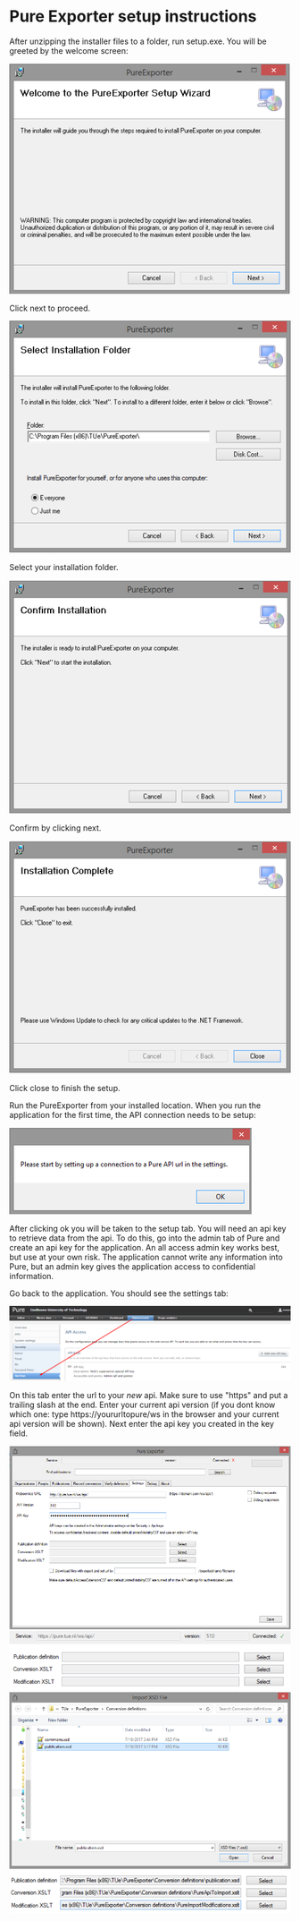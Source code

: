 
# Pure Exporter setup instructions

After unzipping the installer files to a folder, run setup.exe. You will be greeted by the welcome screen:

![setup_1](https://raw.githubusercontent.com/CopyCat73/CopyCat73.github.io/master/setup_1.png)

Click next to proceed.

![setup_2](https://raw.githubusercontent.com/CopyCat73/CopyCat73.github.io/master/setup_2.png)

Select your installation folder.

![setup_3](https://raw.githubusercontent.com/CopyCat73/CopyCat73.github.io/master/setup_3.png)

Confirm by clicking next. 

![setup_4](https://raw.githubusercontent.com/CopyCat73/CopyCat73.github.io/master/setup_4.png)

Click close to finish the setup.

Run the PureExporter from your installed location. When you run the application for the first time, the API connection needs to be setup:

![firstrun_1](https://raw.githubusercontent.com/CopyCat73/CopyCat73.github.io/master/firstrun_1.png)

After clicking ok you will be taken to the setup tab. You will need an api key to retrieve data from the api. To do this, go into the admin tab of Pure and create an api key for the application. An all access admin key works best, but use at your own risk. The application cannot write any information into Pure, but an admin key gives the application access to confidential information.

Go back to the application. You should see the settings tab:

![firstrun_2](https://raw.githubusercontent.com/CopyCat73/CopyCat73.github.io/master/firstrun_2.png)

On this tab enter the url to your *new* api. Make sure to use "https" and put a trailing slash at the end. Enter your current api version (if you dont know which one: type https://yoururltopure/ws in the browser and your current api version will be shown). Next enter the api key you created in the key field.  

![firstrun_3](https://raw.githubusercontent.com/CopyCat73/CopyCat73.github.io/master/firstrun_3.png)
![firstrun_4](https://raw.githubusercontent.com/CopyCat73/CopyCat73.github.io/master/firstrun_4.png)
![firstrun_5](https://raw.githubusercontent.com/CopyCat73/CopyCat73.github.io/master/firstrun_5.png)
![firstrun_6](https://raw.githubusercontent.com/CopyCat73/CopyCat73.github.io/master/firstrun_6.png)
![firstrun_7](https://raw.githubusercontent.com/CopyCat73/CopyCat73.github.io/master/firstrun_7.png)
